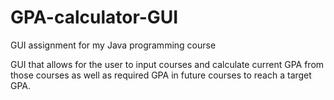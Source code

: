 # GPA-calculator-GUI
GUI assignment for my Java programming course

GUI that allows for the user to input courses and calculate current GPA from those courses as well as required GPA in future courses to reach a target GPA.

